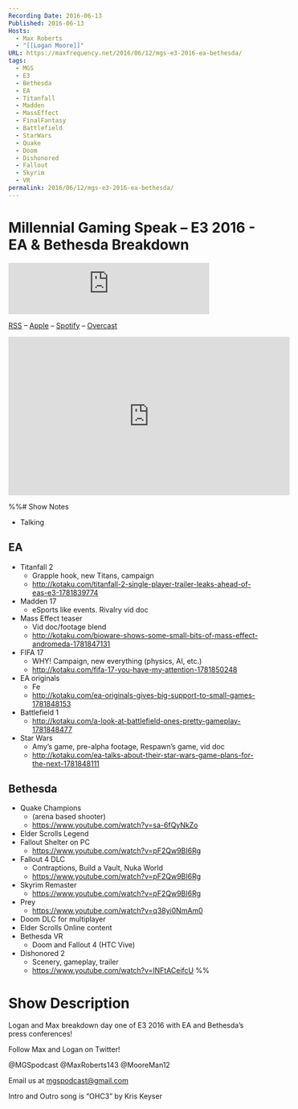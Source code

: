 ```yaml
---
Recording Date: 2016-06-13
Published: 2016-06-13
Hosts:
  - Max Roberts
  - "[[Logan Moore]]"
URL: https://maxfrequency.net/2016/06/12/mgs-e3-2016-ea-bethesda/
tags:
  - MGS
  - E3
  - Bethesda
  - EA
  - Titanfall
  - Madden
  - MassEffect
  - FinalFantasy
  - Battlefield
  - StarWars
  - Quake
  - Doom
  - Dishonored
  - Fallout
  - Skyrim
  - VR
permalink: 2016/06/12/mgs-e3-2016-ea-bethesda/
---
```

# Millennial Gaming Speak – E3 2016 - EA & Bethesda Breakdown

<iframe src="https://podcasters.spotify.com/pod/show/millennialgamingspeak/embed/episodes/E3-2016-EA--Bethesda-Breakdown-e1adhtk/a-a6ts489" height="102px" width="400px" frameborder="0" scrolling="no"></iframe>

[RSS](https://anchor.fm/s/74aa3858/podcast/rss) – [Apple](https://podcasts.apple.com/us/podcast/episode-3-gdc-wrap-up/id1000915981?i=1000542222515) – [Spotify](https://open.spotify.com/episode/7wePXT4Bt22LWifVLx3n8y) – [Overcast](https://overcast.fm/+EtIgeWxEU)

<div class=iframe-container>
<iframe width="560" height="315" src="https://www.youtube-nocookie.com/embed/1dL0DAF3lAY?si=bcPKEhZ-beBdk6VU" title="YouTube video player" frameborder="0" allow="accelerometer; autoplay; clipboard-write; encrypted-media; gyroscope; picture-in-picture; web-share" allowfullscreen></iframe>
</div>

%%# Show Notes

- Talking
## EA

- Titanfall 2
	- Grapple hook, new Titans, campaign
	- http://kotaku.com/titanfall-2-single-player-trailer-leaks-ahead-of-eas-e3-1781839774 
- Madden 17
	- eSports like events. Rivalry vid doc
- Mass Effect teaser
	- Vid doc/footage blend
	- http://kotaku.com/bioware-shows-some-small-bits-of-mass-effect-andromeda-1781847131 
- FIFA 17
	- WHY! Campaign, new everything (physics, AI, etc.)
	- http://kotaku.com/fifa-17-you-have-my-attention-1781850248 
- EA originals
	- Fe
	- http://kotaku.com/ea-originals-gives-big-support-to-small-games-1781848153 
- Battlefield 1
	- http://kotaku.com/a-look-at-battlefield-ones-pretty-gameplay-1781848477 
- Star Wars
	- Amy’s game, pre-alpha footage, Respawn’s game, vid doc
	- http://kotaku.com/ea-talks-about-their-star-wars-game-plans-for-the-next-1781848111 

## Bethesda

- Quake Champions 
	- (arena based shooter)
	- https://www.youtube.com/watch?v=sa-6fQyNkZo 
- Elder Scrolls Legend
- Fallout Shelter on PC
	- https://www.youtube.com/watch?v=pF2Qw9BI6Rg 
- Fallout 4 DLC
	- Contraptions, Build a Vault, Nuka World
	- https://www.youtube.com/watch?v=pF2Qw9BI6Rg 
- Skyrim Remaster
	- https://www.youtube.com/watch?v=pF2Qw9BI6Rg 
- Prey
	- https://www.youtube.com/watch?v=q38yi0NmAm0 
- Doom DLC for multiplayer
- Elder Scrolls Online content
- Bethesda VR
	- Doom and Fallout 4 (HTC Vive)
- Dishonored 2
	- Scenery, gameplay, trailer
	- https://www.youtube.com/watch?v=lNFtACeifcU %%

# Show Description

Logan and Max breakdown day one of E3 2016 with EA and Bethesda’s press conferences!

Follow Max and Logan on Twitter!

@MGSpodcast
@MaxRoberts143
@MooreMan12

Email us at mgspodcast@gmail.com

Intro and Outro song is “OHC3” by Kris Keyser